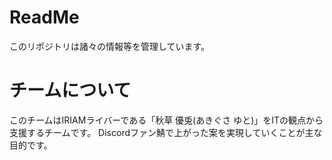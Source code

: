 # ReadMe
このリポジトリは諸々の情報等を管理しています。

# チームについて
このチームはIRIAMライバーである「秋草 優兎(あきぐさ ゆと)」をITの観点から支援するチームです。
Discordファン鯖で上がった案を実現していくことが主な目的です。
